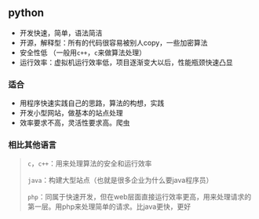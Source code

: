 ## python

- 开发快速，简单，语法简洁
- 开源，解释型：所有的代码很容易被别人copy，一些加密算法
- 安全性低 （一般用`c++`，`c`来做算法处理）
- 运行效率：虚拟机运行效率低，项目逐渐变大以后，性能瓶颈快速凸显

### 适合
- 用程序快速实践自己的思路，算法的构想，实践
- 开发小型网站，做基本的站点处理
- 效率要求不高，灵活性要求高。爬虫

### 相比其他语言
> `c`，`c++`：用来处理算法的安全和运行效率
>
> `java`：构建大型站点（也就是很多企业为什么要java程序员）
>
> `php`：同属于快速开发，但在web层面直接运行效率更高，用来处理请求的第一层。用php来处理简单的请求。比java更快，更好